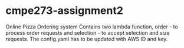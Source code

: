 # cmpe273-assignment2
Online Pizza Ordering system
Contains two lambda function, order - to process order requests and selection - to accept selection and size requests.
The config.yaml has to be updated with AWS ID and key. 
